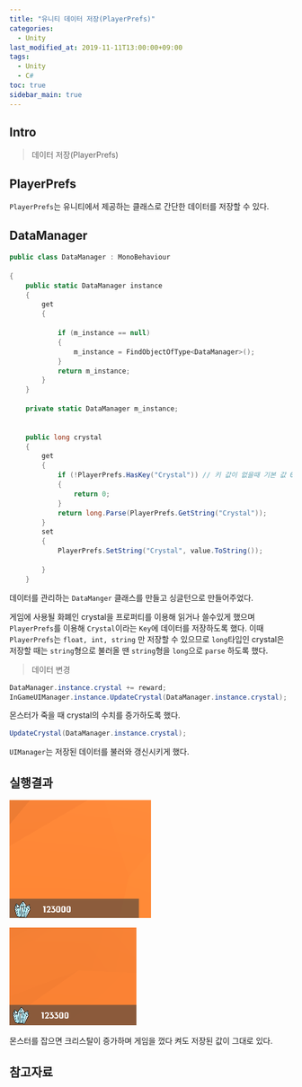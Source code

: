 ```yaml
---
title: "유니티 데이터 저장(PlayerPrefs)"
categories: 
  - Unity
last_modified_at: 2019-11-11T13:00:00+09:00
tags: 
  - Unity 
  - C#
toc: true
sidebar_main: true
---
```


## Intro

> 데이터 저장(PlayerPrefs)

## PlayerPrefs

`PlayerPrefs`는 유니티에서 제공하는 클래스로 간단한 데이터를 저장할 수 있다. 

## DataManager


```c#
public class DataManager : MonoBehaviour

{
    public static DataManager instance
    {
        get
        {
            
            if (m_instance == null)
            {          
                m_instance = FindObjectOfType<DataManager>();
            }
            return m_instance;
        }
    }

    private static DataManager m_instance; 
    
    
    public long crystal
    {
        get
        {
            if (!PlayerPrefs.HasKey("Crystal")) // 키 값이 없을때 기본 값 0 리턴
            {
                return 0;
            }
            return long.Parse(PlayerPrefs.GetString("Crystal"));
        }
        set
        {
            PlayerPrefs.SetString("Crystal", value.ToString());
            
        }
    }
```

데이터를 관리하는 `DataManger` 클래스를 만들고 싱글턴으로 만들어주었다.

게임에 사용될 화폐인 crystal을 프로퍼티를 이용해 읽거나 쓸수있게 했으며 `PlayerPrefs`를 이용해 `Crystal`이라는 `Key`에 데이터를 저장하도록 했다. 이때 `PlayerPrefs`는 `float, int, string` 만 저장할 수 있으므로 `long`타입인 crystal은 저장할 때는 `string`형으로 불러올 땐 `string`형을 `long`으로 `parse` 하도록 했다.


> 데이터 변경

```c#
DataManager.instance.crystal += reward;
InGameUIManager.instance.UpdateCrystal(DataManager.instance.crystal);
```

몬스터가 죽을 때 crystal의 수치를 증가하도록 했다.

```c#
UpdateCrystal(DataManager.instance.crystal);
```

`UIManager`는 저장된 데이터를 불러와 갱신시키게 했다.

## 실행결과

![1](https://github.com/lesslate/lesslate.github.io/blob/master/assets/img/Unity/playerprefs/1.png?raw=true)

![2](https://github.com/lesslate/lesslate.github.io/blob/master/assets/img/Unity/playerprefs/2.png?raw=true)

몬스터를 잡으면 크리스탈이 증가하며 게임을 껐다 켜도 저장된 값이 그대로 있다.

## 참고자료

